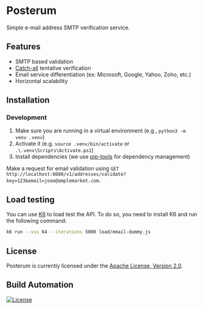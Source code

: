 # Posterum

Simple e-mail address SMTP verification service.

## Features

* SMTP based validation
* [Catch-all](https://en.wikipedia.org/wiki/Email_filtering#Methods) tentative verification
* Email service differentiation (ex: Microsoft, Google, Yahoo, Zoho, etc.)
* Horizontal scalability

## Installation

### Development

1. Make sure you are running in a virtual environment (e.g., `python3 -m venv .venv`)
2. Activate it (e.g. `source .venv/bin/activate` or `.\.venv\Scripts\Activate.ps1`)
3. Install dependencies (we use [pip-tools](https://github.com/jazzband/pip-tools) for dependency management)

Make a request for email validation using `GET http://localhost:8080/v1/addresses/validate?key=123&email=joao@amplemarket.com`.

## Load testing

You can use [K6](https://k6.io/) to load test the API. To do so, you need to install K6 and run the following command:

```bash
k6 run --vus 64 --iterations 5000 load/email-dummy.js
```

## License

Posterum is currently licensed under the [Apache License, Version 2.0](http://www.apache.org/licenses/).

## Build Automation

[![License](https://img.shields.io/badge/license-Apache%202.0-blue.svg)](https://www.apache.org/licenses/)
